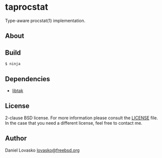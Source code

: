 # taprocstat
Type-aware procstat(1) implementation.

## About


## Build
```
$ ninja
```

## Dependencies
 * [libtak](https://github.com/lovasko/libtak)

## License
2-clause BSD license. For more information please consult the
[LICENSE](LICENSE.md) file. In the case that you need a different license, feel
free to contact me.

## Author
Daniel Lovasko lovasko@freebsd.org
